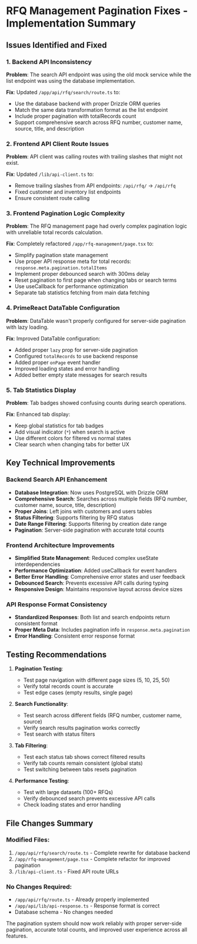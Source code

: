 # RFQ Management Pagination Fixes - Implementation Summary

## Issues Identified and Fixed

### 1. Backend API Inconsistency
**Problem**: The search API endpoint was using the old mock service while the list endpoint was using the database implementation.

**Fix**: Updated `/app/api/rfq/search/route.ts` to:
- Use the database backend with proper Drizzle ORM queries
- Match the same data transformation format as the list endpoint
- Include proper pagination with totalRecords count
- Support comprehensive search across RFQ number, customer name, source, title, and description

### 2. Frontend API Client Route Issues
**Problem**: API client was calling routes with trailing slashes that might not exist.

**Fix**: Updated `/lib/api-client.ts` to:
- Remove trailing slashes from API endpoints: `/api/rfq/` → `/api/rfq`
- Fixed customer and inventory list endpoints
- Ensure consistent route calling

### 3. Frontend Pagination Logic Complexity
**Problem**: The RFQ management page had overly complex pagination logic with unreliable total records calculation.

**Fix**: Completely refactored `/app/rfq-management/page.tsx` to:
- Simplify pagination state management
- Use proper API response meta for total records: `response.meta.pagination.totalItems`
- Implement proper debounced search with 300ms delay
- Reset pagination to first page when changing tabs or search terms
- Use useCallback for performance optimization
- Separate tab statistics fetching from main data fetching

### 4. PrimeReact DataTable Configuration
**Problem**: DataTable wasn't properly configured for server-side pagination with lazy loading.

**Fix**: Improved DataTable configuration:
- Added proper `lazy` prop for server-side pagination
- Configured `totalRecords` to use backend response
- Added proper `onPage` event handler
- Improved loading states and error handling
- Added better empty state messages for search results

### 5. Tab Statistics Display
**Problem**: Tab badges showed confusing counts during search operations.

**Fix**: Enhanced tab display:
- Keep global statistics for tab badges
- Add visual indicator (`*`) when search is active
- Use different colors for filtered vs normal states
- Clear search when changing tabs for better UX

## Key Technical Improvements

### Backend Search API Enhancement
- **Database Integration**: Now uses PostgreSQL with Drizzle ORM
- **Comprehensive Search**: Searches across multiple fields (RFQ number, customer name, source, title, description)
- **Proper Joins**: Left joins with customers and users tables
- **Status Filtering**: Supports filtering by RFQ status
- **Date Range Filtering**: Supports filtering by creation date range
- **Pagination**: Server-side pagination with accurate total counts

### Frontend Architecture Improvements
- **Simplified State Management**: Reduced complex useState interdependencies
- **Performance Optimization**: Added useCallback for event handlers
- **Better Error Handling**: Comprehensive error states and user feedback
- **Debounced Search**: Prevents excessive API calls during typing
- **Responsive Design**: Maintains responsive layout across device sizes

### API Response Format Consistency
- **Standardized Responses**: Both list and search endpoints return consistent format
- **Proper Meta Data**: Includes pagination info in `response.meta.pagination`
- **Error Handling**: Consistent error response format

## Testing Recommendations

1. **Pagination Testing**:
   - Test page navigation with different page sizes (5, 10, 25, 50)
   - Verify total records count is accurate
   - Test edge cases (empty results, single page)

2. **Search Functionality**:
   - Test search across different fields (RFQ number, customer name, source)
   - Verify search results pagination works correctly
   - Test search with status filters

3. **Tab Filtering**:
   - Test each status tab shows correct filtered results
   - Verify tab counts remain consistent (global stats)
   - Test switching between tabs resets pagination

4. **Performance Testing**:
   - Test with large datasets (100+ RFQs)
   - Verify debounced search prevents excessive API calls
   - Check loading states and error handling

## File Changes Summary

### Modified Files:
1. `/app/api/rfq/search/route.ts` - Complete rewrite for database backend
2. `/app/rfq-management/page.tsx` - Complete refactor for improved pagination
3. `/lib/api-client.ts` - Fixed API route URLs

### No Changes Required:
- `/app/api/rfq/route.ts` - Already properly implemented
- `/app/api/lib/api-response.ts` - Response format is correct
- Database schema - No changes needed

The pagination system should now work reliably with proper server-side pagination, accurate total counts, and improved user experience across all features.